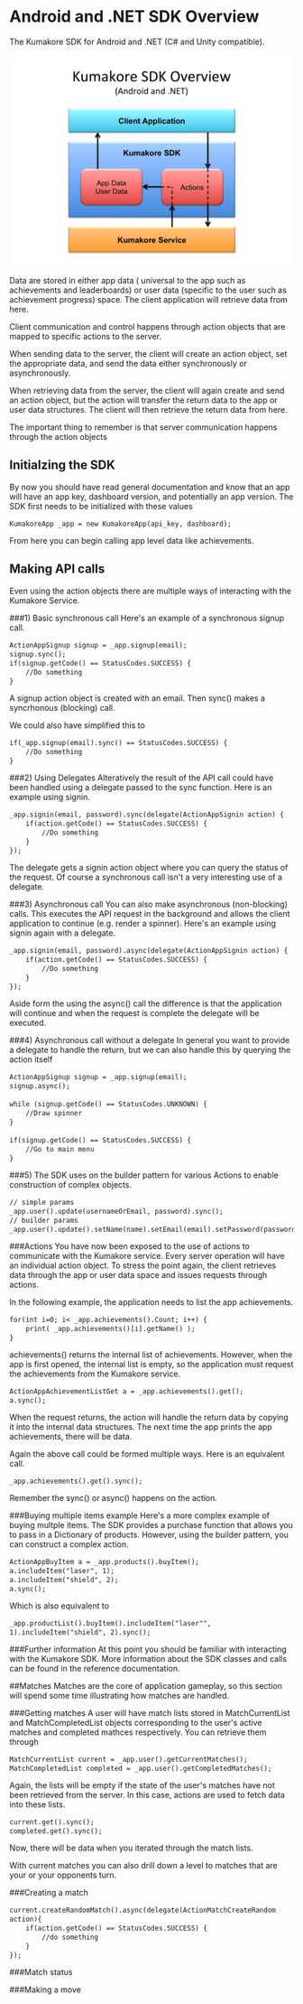 # Android and .NET SDK Overview
The Kumakore SDK for Android and .NET (C# and Unity compatible). 

<!-- <img src="diagram.jpg" alt="Drawing" style="width: 600px;" align="middle"/>
-->

<img src="diagram.jpg" width="600px" align="middle"/>

Data are stored in either app data ( universal to the app such as achievements and leaderboards) or user data (specific to the user such as achievement progress) space. The client application will retrieve data from here.

Client communication and control happens through action objects that are mapped to specific actions to the server. 

When sending data to the server, the client will create an action object, set the appropriate data, and send the data either synchronously or asynchronously. 

When retrieving data from the server, the client will again create and send an action object, but the action will transfer the return data to the app or user data structures. The client will then retrieve the return data from here.

The important thing to remember is that server communication happens through the action objects

## Initialzing the SDK
By now you should have read general documentation and know that an app will have an app key, dashboard version, and potentially an app version. The SDK first needs to be initialized with these values

```
KumakoreApp _app = new KumakoreApp(api_key, dashboard);
```

From here you can begin calling app level data like achievements.

## Making API calls
Even using the action objects there are multiple ways of interacting with the Kumakore Service. 

###1) Basic synchronous call
Here's an example of a synchronous signup call.

```
ActionAppSignup signup = _app.signup(email);
signup.sync();
if(signup.getCode() == StatusCodes.SUCCESS) {
	//Do something
}
```	

A signup action object is created with an email. Then sync() makes a syncrhonous (blocking) call.

We could also have simplified this to

```
if(_app.signup(email).sync() == StatusCodes.SUCCESS) {
	//Do something
}
```

###2) Using Delegates
Alteratively the result of the API call could have been handled using a delegate passed to the sync function. Here is an example using signin.

```
_app.signin(email, password).sync(delegate(ActionAppSignin action) {
	if(action.getCode() == StatusCodes.SUCCESS) {
		//Do something
	}
});
```

The delegate gets a signin action object where you can query the status of the request. Of course a synchronous call isn't a very interesting use of a delegate.

###3) Asynchronous call
You can also make asynchronous (non-blocking) calls. This executes the API request in the background and allows the client application to continue (e.g. render a spinner). Here's an example using signin again with a delegate.

```
_app.signin(email, password).async(delegate(ActionAppSignin action) {
	if(action.getCode() == StatusCodes.SUCCESS) {
		//Do something
	}
});
```

Aside form the using the async() call the difference is that the application will continue and when the request is complete the delegate will be executed.

###4) Asynchronous call without a delegate
In general you want to provide a delegate to handle the return, but we can also handle this by querying the action itself

```
ActionAppSignup signup = _app.signup(email);
signup.async();

while (signup.getCode() == StatusCodes.UNKNOWN) {
	//Draw spinner
}

if(signup.getCode() == StatusCodes.SUCCESS) {
	//Go to main menu
}
```

###5) The SDK uses on the builder pattern for various Actions to enable construction of complex objects.

```
// simple params
_app.user().update(usernameOrEmail, password).sync();
// builder params
_app.user().update().setName(name).setEmail(email).setPassword(password).sync();
```

###Actions
You have now been exposed to the use of actions to communicate with the Kumakore service. Every server operation will have an individual action object. To stress the point again, the client retrieves data through the app or user data space and issues requests through actions. 

In the following example, the application needs to list the app achievements.

```
for(int i=0; i< _app.achievements().Count; i++) {
	print( _app.achievements()[i].getName() );
}
```

achievements() returns the internal list of achievements. However, when the app is first opened, the internal list is empty, so the application must request the achievements from the Kumakore service.

```
ActionAppAchievementListGet a = _app.achievements().get();
a.sync();
```

When the request returns, the action will handle the return data by copying it into the internal data structures. The next time the app prints the app achievements, there will be data.

Again the above call could be formed multiple ways. Here is an equivalent call.

```
_app.achievements().get().sync();
```

Remember the sync() or async() happens on the action.

###Buying multiple items example
Here's a more complex example of buying multple items. The SDK provides a purchase function that allows you to pass in a Dictionary of products. However, using the builder pattern, you can construct a complex action.

```
ActionAppBuyItem a = _app.products().buyItem();
a.includeItem("laser", 1);
a.includeItem("shield", 2);
a.sync();
```
	
Which is also equivalent to

```
_app.productList().buyItem().includeItem("laser"", 1).includeItem("shield", 2).sync();
```

###Further information
At this point you should be familiar with interacting with the Kumakore SDK. More information about the SDK classes and calls can be found in the reference documentation.

##Matches
Matches are the core of application gameplay, so this section will spend some time illustrating how matches are handled.

###Getting matches
A user will have match lists stored in MatchCurrentList and MatchCompletedList objects corresponding to the user's active matches and completed mathces respectively. You can retrieve them through

```
MatchCurrentList current = _app.user().getCurrentMatches();
MatchCompletedList completed = _app.user().getCompletedMatches();
```

Again, the lists will be empty if the state of the user's matches have not been retrieved from the server. In this case, actions are used to fetch data into these lists.

```
current.get().sync();
completed.get().sync();
```

Now, there will be data when you iterated through the match lists.

With current matches you can also drill down a level to matches that are your or your opponents turn.

###Creating a match

```
current.createRandomMatch().async(delegate(ActionMatchCreateRandom action){
	if(action.getCode() == StatusCodes.SUCCESS) {
		//do something
	}
});
```
	
###Match status

###Making a move
